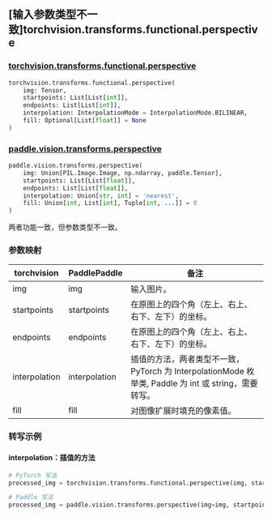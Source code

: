 ## [输入参数类型不一致]torchvision.transforms.functional.perspective

### [torchvision.transforms.functional.perspective](https://pytorch.org/vision/main/generated/torchvision.transforms.functional.perspective.html#perspective)

```python
torchvision.transforms.functional.perspective(
    img: Tensor,
    startpoints: List[List[int]],
    endpoints: List[List[int]],
    interpolation: InterpolationMode = InterpolationMode.BILINEAR,
    fill: Optional[List[float]] = None
)
```

### [paddle.vision.transforms.perspective](https://www.paddlepaddle.org.cn/documentation/docs/zh/api/paddle/vision/transforms/perspective_cn.html#cn-api-paddle-vision-transforms-perspective)

```python
paddle.vision.transforms.perspective(
    img: Union[PIL.Image.Image, np.ndarray, paddle.Tensor],
    startpoints: List[List[float]],
    endpoints: List[List[float]],
    interpolation: Union[str, int] = 'nearest',
    fill: Union[int, List[int], Tuple[int, ...]] = 0
)
```

两者功能一致，但参数类型不一致。

### 参数映射

| torchvision       | PaddlePaddle | 备注              |
| ----------------- | ----------------- | ------------ |
| img               | img               | 输入图片。    |
| startpoints       | startpoints       | 在原图上的四个角（左上、右上、右下、左下）的坐标。      |
| endpoints         | endpoints         | 在原图上的四个角（左上、右上、右下、左下）的坐标。      |
| interpolation     | interpolation     | 插值的方法，两者类型不一致，PyTorch 为 InterpolationMode 枚举类, Paddle 为 int 或 string，需要转写。    |
| fill              | fill              | 对图像扩展时填充的像素值。             |


### 转写示例
#### interpolation：插值的方法
```python
# PyTorch 写法
processed_img = torchvision.transforms.functional.perspective(img, startpoints, endpoints, interpolation=torchvision.transforms.InterpolationMode.BILINEAR, fill=[0, 0, 0])

# Paddle 写法
processed_img = paddle.vision.transforms.perspective(img=img, startpoints=startpoints, endpoints=endpoints, interpolation='bilinear', fill=[0, 0, 0])
```
